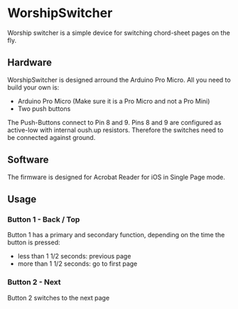 # WorshipSwitcher
Worship switcher is a simple device for switching chord-sheet pages on the fly.

## Hardware
WorshipSwitcher is designed arround the Arduino Pro Micro. All you need to build your own is:
* Arduino Pro Micro (Make sure it is a Pro Micro and not a Pro Mini)
* Two push buttons

The Push-Buttons connect to Pin 8 and 9. Pins 8 and 9 are configured as active-low with internal oush.up resistors. Therefore the switches need to be connected against ground.

## Software
The firmware is designed for Acrobat Reader for iOS in Single Page mode.

## Usage
### Button 1 - Back / Top
Button 1 has a primary and secondary function, depending on the time the button is pressed:
* less than 1 1/2 seconds: previous page
* more than 1 1/2 seconds: go to first page

### Button 2 - Next
Button 2 switches to the next page